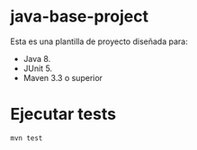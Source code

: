 # java-base-project

Esta es una plantilla de proyecto diseñada para: 

* Java 8.
* JUnit 5.
* Maven 3.3 o superior

# Ejecutar tests

```
mvn test
